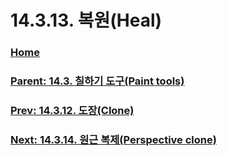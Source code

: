 # 14.3.13. 복원(Heal)

### [Home](./00-home.md)
### [Parent: 14.3. 칠하기 도구(Paint tools)](./14-03-00-paint-tools.md)
### [Prev: 14.3.12. 도장(Clone)](./14-03-12-00-clone.md)
### [Next: 14.3.14. 원근 복제(Perspective clone)](./14-03-14-perspective-clone.md)
